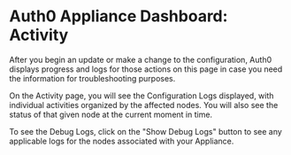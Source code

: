 # Auth0 Appliance Dashboard: Activity

After you begin an update or make a change to the configuration, Auth0 displays progress and logs for those actions on this page in case you need the information for troubleshooting purposes.

On the Activity page, you will see the Configuration Logs displayed, with individual activities organized by the affected nodes. You will also see the status of that given node at the current moment in time.

To see the Debug Logs, click on the "Show Debug Logs" button to see any applicable logs for the nodes associated with your Appliance.
